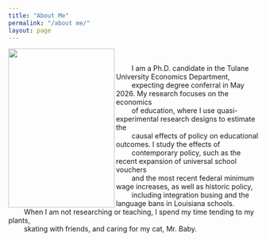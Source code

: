```yaml
---
title: "About Me"
permalink: "/about me/"
layout: page
---
```


<img width="214" height="320" align="left" alt="" src="https://github.com/user-attachments/assets/2807f22c-da19-40e1-973d-6cc66523914a" />

<br>

&nbsp; &nbsp; &nbsp; &nbsp; I am a Ph.D. candidate in the Tulane University Economics Department, \
&nbsp; &nbsp; &nbsp; &nbsp; expecting degree conferral in May 2026. My research focuses on the economics \
&nbsp; &nbsp; &nbsp; &nbsp; of education, where I use quasi-experimental research designs to estimate the \
&nbsp; &nbsp; &nbsp; &nbsp; causal effects of policy on educational outcomes. I study the effects of \
&nbsp; &nbsp; &nbsp; &nbsp; contemporary policy, such as the recent expansion of universal school vouchers \
&nbsp; &nbsp; &nbsp; &nbsp; and the most recent federal minimum wage increases, as well as historic policy, \
&nbsp; &nbsp; &nbsp; &nbsp; including integration busing and the language bans in Louisiana schools. \
&nbsp; &nbsp; &nbsp; &nbsp; When I am not researching or teaching, I spend my time tending to my plants, \
&nbsp; &nbsp; &nbsp; &nbsp; skating with friends, and caring for my cat, Mr. Baby.


